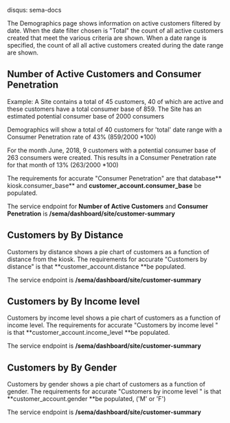 disqus: sema-docs

The Demographics page shows information on active customers filtered 
by date. When the date filter chosen is "Total" the count of all active 
customers created that meet the various criteria are shown. When a date 
range is specified, the count of all all active customers created during
 the date range are shown.

## Number of Active Customers and Consumer Penetration

Example:
 A Site contains a total of 45 customers, 40 of which are active and 
these customers have a total consumer base of 859. The Site has an 
estimated potential consumer base of 2000 consumers

Demographics will show a total of 40 customers for 'total' date range with a Consumer Penetration rate of 43% (859/2000 *100)

For
 the month June, 2018, 9 customers with a potential consumer base of 263
 consumers  were created.  This results in a Consumer Penetration rate 
for that month of  13%  (263/2000 *100)

The requirements for accurate "Consumer Penetration" are that database** kiosk.consumer_base** and **customer_account.consumer_base** be populated.

The service endpoint for **Number of Active Customers** and **Consumer Penetration** is **/sema/dashboard/site/customer-summary**

## Customers by By Distance

Customers
 by distance shows a pie chart of customers as a function of distance 
from the kiosk. The requirements for accurate "Customers by distance" is
 that **customer_account.distance **be populated.

The service endpoint is **/sema/dashboard/site/customer-summary**

## Customers by By Income level

Customers
 by income level shows a pie chart of customers as a function of income 
level. The requirements for accurate "Customers by income level " is 
that **customer_account.income_level **be populated.

The service endpoint is **/sema/dashboard/site/customer-summary**

## Customers by By Gender

Customers
 by gender shows a pie chart of customers as a function of gender. The 
requirements for accurate "Customers by income level " is that **customer_account.gender **be populated, ('M' or 'F')

The service endpoint is **/sema/dashboard/site/customer-summary**